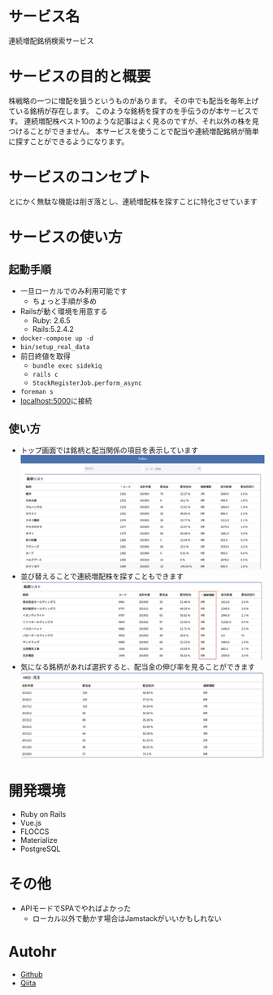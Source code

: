 # サービス名
連続増配銘柄検索サービス

# サービスの目的と概要
株戦略の一つに増配を狙うというものがあります。
その中でも配当を毎年上げている銘柄が存在します。
このような銘柄を探すのを手伝うのが本サービスです。
連続増配株ベスト10のような記事はよく見るのですが、それ以外の株を見つけることができません。
本サービスを使うことで配当や連続増配銘柄が簡単に探すことができるようになります。

# サービスのコンセプト
とにかく無駄な機能は削ぎ落とし、連続増配株を探すことに特化させています

# サービスの使い方
## 起動手順
- 一旦ローカルでのみ利用可能です
  - ちょっと手順が多め
- Railsが動く環境を用意する
  - Ruby: 2.6.5
  - Rails:5.2.4.2
- `docker-compose up -d`
- `bin/setup_real_data`
- 前日終値を取得
  - `bundle exec sidekiq`
  - `rails c`
  - `StockRegisterJob.perform_async`
- `foreman s`
- [localhost:5000](http://localhost:5000)に接続

## 使い方
- トップ画面では銘柄と配当関係の項目を表示しています<br>
![image](./doc/top.png)<br>
- 並び替えることで連続増配株を探すこともできます<br>
![image](./doc/sort.png)<br>
- 気になる銘柄があれば選択すると、配当金の伸び率を見ることができます<br>
![image](./doc/detail.png)<br>

# 開発環境
- Ruby on Rails
- Vue.js
- FLOCCS
- Materialize
- PostgreSQL

# その他
- APIモードでSPAでやればよかった
  - ローカル以外で動かす場合はJamstackがいいかもしれない

# Autohr
- [Github](https://github.com/naoto-koyama)
- [Qiita](https://qiita.com/naoto_koyama)

